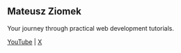## Mateusz Ziomek

Your journey through practical web development tutorials.

[YouTube](https://www.youtube.com/@mateuszziomekit) | [X](https://x.com/mateuszziomekit)
